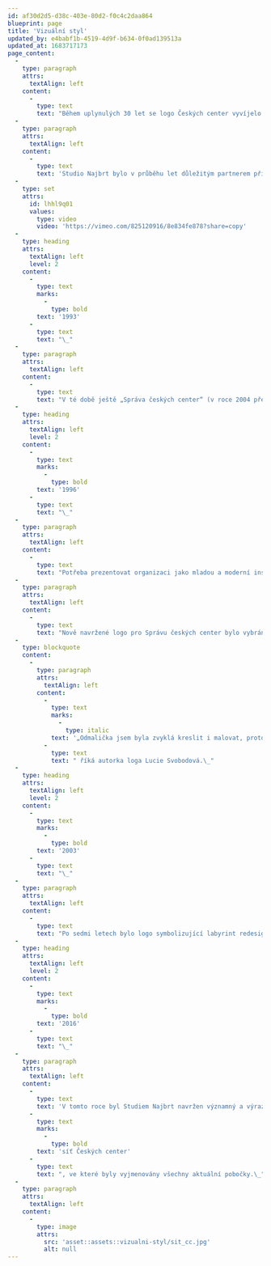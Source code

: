 ```yaml
---
id: af30d2d5-d38c-403e-80d2-f0c4c2daa864
blueprint: page
title: 'Vizuální styl'
updated_by: e4babf1b-4519-4d9f-b634-0f0ad139513a
updated_at: 1683717173
page_content:
  -
    type: paragraph
    attrs:
      textAlign: left
    content:
      -
        type: text
        text: "Během uplynulých 30 let se logo Českých center vyvíjelo a měnilo, aby reflektovalo nové požadavky v oblasti komunikace a přizpůsobilo se rychle se měnícím trendům prezentace ve společnosti. Nicméně barvy české vlajky byly v logu a vizuálním stylu Českých center zastoupeny vždy a představují symbol prezentace české kultury ve světě.\_"
  -
    type: paragraph
    attrs:
      textAlign: left
    content:
      -
        type: text
        text: 'Studio Najbrt bylo v průběhu let důležitým partnerem při tvorbě grafického designu a pomohlo vytvořit i současnou podobu loga a vizuálního stylu Českých center.'
  -
    type: set
    attrs:
      id: lhhl9q01
      values:
        type: video
        video: 'https://vimeo.com/825120916/8e834fe878?share=copy'
  -
    type: heading
    attrs:
      textAlign: left
      level: 2
    content:
      -
        type: text
        marks:
          -
            type: bold
        text: '1993'
      -
        type: text
        text: "\_"
  -
    type: paragraph
    attrs:
      textAlign: left
    content:
      -
        type: text
        text: "V té době ještě „Správa českých center“ (v roce 2004 přejmenována na Česká centra) využívala oficiální logo Ministerstva zahraničních věcí České republiky. V logu byla zobrazena stylizovaná česká vlajka v obdélníkovém výřezu.\_\_"
  -
    type: heading
    attrs:
      textAlign: left
      level: 2
    content:
      -
        type: text
        marks:
          -
            type: bold
        text: '1996'
      -
        type: text
        text: "\_"
  -
    type: paragraph
    attrs:
      textAlign: left
    content:
      -
        type: text
        text: "Potřeba prezentovat organizaci jako mladou a moderní instituci, která se prezentuje svým symbolem jak na domácí scéně, tak i na mezinárodní úrovni vedla k rozhodnutí vytvořit zcela nové logo. Důvodem ke změně bylo také nevhodné užití státní vlajky – dosavadní logo porušovalo svou grafickou úpravou zákony na její ochranu.\_\_"
  -
    type: paragraph
    attrs:
      textAlign: left
    content:
      -
        type: text
        text: "Nově navržené logo pro Správu českých center bylo vybráno ve třetím kole konkurzu, který vyhrála Lucie Svobodová (bývalá ředitelka Českého centra Paříž a Českého centra Stockholm) a neslo název „Labyrint“.\_\_"
  -
    type: blockquote
    content:
      -
        type: paragraph
        attrs:
          textAlign: left
        content:
          -
            type: text
            marks:
              -
                type: italic
            text: '„Odmalička jsem byla zvyklá kreslit i malovat, protože můj otec je výtvarník, a vždycky jsem mu tak trochu koukala pod ruce. Napadlo mě, že vytvořím labyrint, který symbolizuje hledání, objevování a propojování.“'
          -
            type: text
            text: " říká autorka loga Lucie Svobodová.\_"
  -
    type: heading
    attrs:
      textAlign: left
      level: 2
    content:
      -
        type: text
        marks:
          -
            type: bold
        text: '2003'
      -
        type: text
        text: "\_"
  -
    type: paragraph
    attrs:
      textAlign: left
    content:
      -
        type: text
        text: "Po sedmi letech bylo logo symbolizující labyrint redesignováno Studiem Najbrt. Původní šikmý znak byl „narovnán“ a bylo zvoleno jiné firemní písmo. Vzhledem k vývoji on-line i off-line komunikace byl navržen kompletní manuál vizuálního stylu, který se dále rozšířil v roce 2009.\_"
  -
    type: heading
    attrs:
      textAlign: left
      level: 2
    content:
      -
        type: text
        marks:
          -
            type: bold
        text: '2016'
      -
        type: text
        text: "\_"
  -
    type: paragraph
    attrs:
      textAlign: left
    content:
      -
        type: text
        text: 'V tomto roce byl Studiem Najbrt navržen významný a výrazný prvek vizuálního stylu a to '
      -
        type: text
        marks:
          -
            type: bold
        text: 'síť Českých center'
      -
        type: text
        text: ", ve které byly vyjmenovány všechny aktuální pobočky.\_"
  -
    type: paragraph
    attrs:
      textAlign: left
    content:
      -
        type: image
        attrs:
          src: 'asset::assets::vizualni-styl/sit_cc.jpg'
          alt: null
---
```

